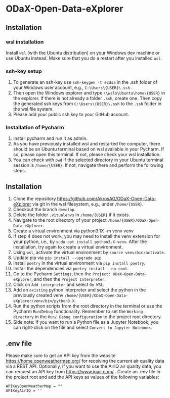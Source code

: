 # ODaX-Open-Data-eXplorer

## Installation
### wsl installation
Install ```wsl``` (with the Ubuntu distribution) on your Windows dev machine or use Ubuntu instead. Make sure that you do a restart after you installed ```wsl```.

### ssh-key setup
1) To generate an ssh-key use ```ssh-keygen -t ecdsa``` in the .ssh folder of your Windows user account, e.g., ```C:\Users\{USER}\.ssh``` .
2) Then open the Windows explorer and type ```\\wsl$\Ubuntu\home\{USER}``` in the explorer. If there is not already a folder ```.ssh```, create one. Then copy the generated ssh keys from ```C:\Users\{USER}\.ssh``` to the ```.ssh``` folder in the wsl file system. 
3) Please add your public ssh key to your GitHub account.

### Installation of Pycharm
1) Install pycharm and run it as admin.
2) As you have previously installed wsl and restarted the computer, there should be an Ubuntu terminal based on wsl available in your Pycharm. If so, please open this terminal. If not, please check your wsl installation.
3) You can check with ```pwd``` if the selected directory in your Ubuntu terminal session is ```/home/{USER}```. If not, navigate there and perform the following steps.

## Installation
1) Clone the repository https://github.com/AkrosAG/ODaX-Open-Data-eXplorer via git in the wsl filesystem, e.g., under ```/home/{USER}```.
2) Checkout the branch ```develop```.
3) Delete the folder ```.vitualenvs``` in ```/home/{USER}``` if it exists.
4) Navigate to the root directory of your project ```/home/{USER}/ODaX-Open-Data-eXplorer```.
4) Create a virtual environment via python3.1X -m venv venv
5) If step 4 does not work, you may need to install the venv extension for your python, i.e., by ```sudo apt install python3.X-venv```. After the installation, try again to create a virtual environment.
6) Using ```wsl```, activate the virtual environment by ```source venv/bin/activate```.
7) Update pip via ```pip install --upgrade pip```
8) Install ```poetry``` in the virtual environment via ```pip install poetry```.
9) Install the dependencies via ```poetry install --no-root```.
10) Go to the Pycharm ```Settings```, then the ```Project: ODaX-Open-Data-eXplorer```, and then the ```Project Interpreter```.
11) Click on ```Add interpreter``` and select ```On WSL```.
11) Add an ```existing``` python interpreter and select the python in the previously created venv ```/home/{USER}/ODaX-Open-Data-eXplorer/venv/bin/python3.X```.
12) Run the python scripts from the root directory in the terminal or use the Pycharm ```Run```/```Debug``` functionality. Remember to set the ```Working directory``` in the ```Run/ Debug configuration``` to the project root directory.
13) Side note: If you want to run a Python file as a Jupyter Notebook, you can right-click on the file and select ```Convert to Jupyter Notebook```.

## .env file
Please make sure to get an API key from the website https://home.openweathermap.org/ for receiving the current air quality data via a REST API. Optionally, if you want to use the AirIQ air quality data, you can request an API key from  https://www.iqair.com/ . 
Create an .env file in the project root and add the API keys as values of the following variables:
```
APIKeyOpenWeatherMap = ""
APIKeyAirIQ = ''
```



